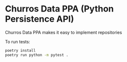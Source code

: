 # Churros Data PPA (Python Persistence API)

Churros Data PPA makes it easy to implement repositories


To run tests:
```sh
poetry install
poetry run python -m pytest .
```
